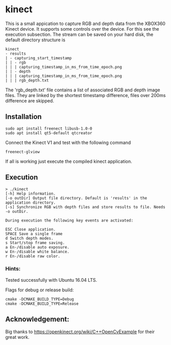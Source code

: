 # kinect

This is a small appication to capture RGB and depth data from the XBOX360 Kinect device. 
It supports some controls over the device. For this see the execution subsection. The stream
can be saved on your hard disk, the default directory structure is

    kinect
    - results
    | - capturing_start_timestamp
    | | - rgb
    | | | capturing_timestamp_in_ms_from_time_epoch.png
    | | - depth
    | | | capturing_timestamp_in_ms_from_time_epoch.png
    | | | rgb_depth.txt

The 'rgb_depth.txt' file contains a list of associated RGB and depth image files. They are linked
by the shortest timestamp difference, files over 200ms difference are skipped.

## Installation

    sudo apt install freenect libusb-1.0-0 
    sudo apt install qt5-default qtcreator

Connect the Kinect V1 and test with the following command

    freenect-glview

If all is working just execute the compiled kinect application.

## Execution

    > ./kinect
    [-h] Help information. 
    [-o outDir] Output file directory. Default is 'results' in the application directory.
    [-s] Synchronize RGB with depth files and store results to file. Needs -o outDir.

    During execution the following key events are activated: 

    ESC Close application. 
    SPACE Save a single frame 
    d Switch depth modes. 
    s Start/stop frame saving. 
    a En-/disable auto exposure. 
    w En-/disable white balance. 
    r En-/disable raw color. 

### Hints:

Tested successfully with Ubuntu 16.04 LTS.

Flags for debug or release build:

    cmake -DCMAKE_BUILD_TYPE=Debug
    cmake -DCMAKE_BUILD_TYPE=Release

## Acknowledgement:

Big thanks to https://openkinect.org/wiki/C++OpenCvExample for their great work.

